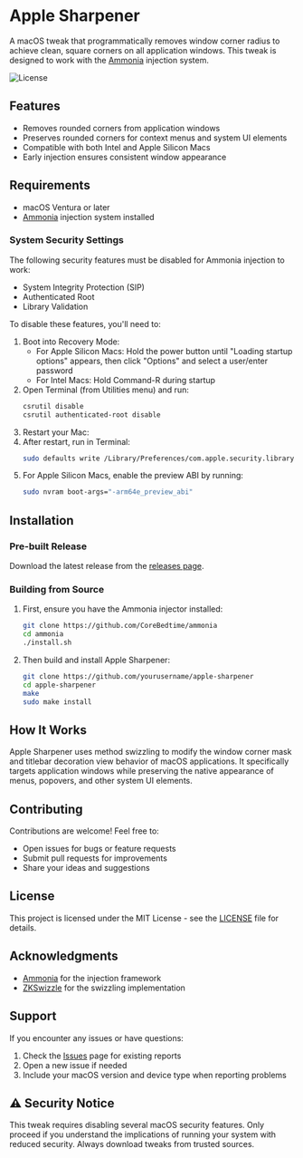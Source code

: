 # Apple Sharpener

A macOS tweak that programmatically removes window corner radius to achieve clean, square corners on all application windows. This tweak is designed to work with the [Ammonia](https://github.com/CoreBedtime/ammonia) injection system.

![License](https://img.shields.io/badge/license-MIT-blue.svg)

## Features

- Removes rounded corners from application windows
- Preserves rounded corners for context menus and system UI elements
- Compatible with both Intel and Apple Silicon Macs
- Early injection ensures consistent window appearance

## Requirements

- macOS Ventura or later
- [Ammonia](https://github.com/CoreBedtime/ammonia) injection system installed

### System Security Settings

The following security features must be disabled for Ammonia injection to work:

- System Integrity Protection (SIP)
- Authenticated Root
- Library Validation

To disable these features, you'll need to:

1. Boot into Recovery Mode:
   - For Apple Silicon Macs: Hold the power button until "Loading startup options" appears, then click "Options" and select a user/enter password
   - For Intel Macs: Hold Command-R during startup
2. Open Terminal (from Utilities menu) and run:
   ```bash
   csrutil disable
   csrutil authenticated-root disable
   ```
3. Restart your Mac:
4. After restart, run in Terminal:
   ```bash
   sudo defaults write /Library/Preferences/com.apple.security.libraryvalidation.plist DisableLibraryValidation -bool true
   ```
5. For Apple Silicon Macs, enable the preview ABI by running:
   ```bash
   sudo nvram boot-args="-arm64e_preview_abi"
   ```

## Installation

### Pre-built Release
Download the latest release from the [releases page](../../releases).

### Building from Source

1. First, ensure you have the Ammonia injector installed:
   ```bash
   git clone https://github.com/CoreBedtime/ammonia
   cd ammonia
   ./install.sh
   ```

2. Then build and install Apple Sharpener:
   ```bash
   git clone https://github.com/yourusername/apple-sharpener
   cd apple-sharpener
   make
   sudo make install
   ```

## How It Works

Apple Sharpener uses method swizzling to modify the window corner mask and titlebar decoration view behavior of macOS applications. It specifically targets application windows while preserving the native appearance of menus, popovers, and other system UI elements.

## Contributing

Contributions are welcome! Feel free to:

- Open issues for bugs or feature requests
- Submit pull requests for improvements
- Share your ideas and suggestions

## License

This project is licensed under the MIT License - see the [LICENSE](LICENSE) file for details.

## Acknowledgments

- [Ammonia](https://github.com/CoreBedtime/ammonia) for the injection framework
- [ZKSwizzle](https://github.com/alexzielenski/ZKSwizzle) for the swizzling implementation

## Support

If you encounter any issues or have questions:

1. Check the [Issues](../../issues) page for existing reports
2. Open a new issue if needed
3. Include your macOS version and device type when reporting problems

## ⚠️ Security Notice

This tweak requires disabling several macOS security features. Only proceed if you understand the implications of running your system with reduced security. Always download tweaks from trusted sources.
